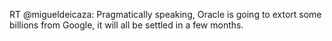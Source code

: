 <!--
id: 946049606
link: http://kevinisom.info/post/946049606/rt-migueldeicaza-pragmatically-speaking-oracle
slug: rt-migueldeicaza-pragmatically-speaking-oracle
date: Fri Aug 13 2010 18:24:15 GMT+1200 (NZST)
raw: {"blog_name":"kevinisom","id":946049606,"post_url":"http://kevinisom.info/post/946049606/rt-migueldeicaza-pragmatically-speaking-oracle","slug":"rt-migueldeicaza-pragmatically-speaking-oracle","type":"text","date":"2010-08-13 06:24:15 GMT","timestamp":1281680655,"state":"published","format":"html","reblog_key":"j17RVQDd","tags":[],"short_url":"http://tmblr.co/Zw68YyuOv96","highlighted":[],"feed_item":"http://twitter.com/kev_nz/statuses/21025189285","from_feed_id":"650289","note_count":0,"title":null,"body":"<p>RT @migueldeicaza: Pragmatically speaking, Oracle is going to extort some billions from Google, it will all be settled in a few months.</p>"}
publish: 2010-08-013
tags: 
title: null
-->


RT @migueldeicaza: Pragmatically speaking, Oracle is going to extort
some billions from Google, it will all be settled in a few months.


